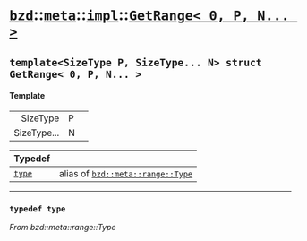 # [`bzd`](../../../../index.md)::[`meta`](../../../index.md)::[`impl`](../../index.md)::[`GetRange< 0, P, N... >`](../index.md)

## `template<SizeType P, SizeType... N> struct GetRange< 0, P, N... >`

#### Template
||||
|---:|:---|:---|
|SizeType|P||
|SizeType...|N||

|Typedef||
|:---|:---|
|[`type`](./index.md)|alias of [`bzd::meta::range::Type`](../../range/type/index.md)|
------
### `typedef type`
*From bzd::meta::range::Type*


